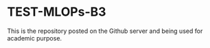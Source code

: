 # TEST-MLOPs-B3
This is the repository posted on the Github server and being used for academic purpose.
